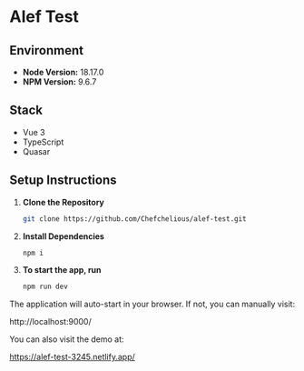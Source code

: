 
# Alef Test

## Environment

- **Node Version:** 18.17.0
- **NPM Version:** 9.6.7

## Stack

- Vue 3
- TypeScript
- Quasar

## Setup Instructions

1. **Clone the Repository**

   ```bash
   git clone https://github.com/Chefchelious/alef-test.git

2. **Install Dependencies**

   ```bash
   npm i

3. **To start the app, run**

   ```bash
   npm run dev

The application will auto-start in your browser. If not, you can manually visit:

http://localhost:9000/

You can also visit the demo at:

https://alef-test-3245.netlify.app/
